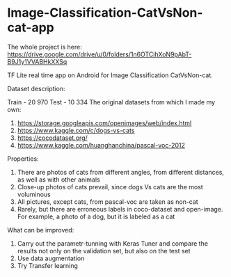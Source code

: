 # Image-Classification-CatVsNon-cat-app

The whole project is here: https://drive.google.com/drive/u/0/folders/1n6OTCihXoN9pAbT-B9J1y1VVABHkXXSq

TF Lite real time app on Android for Image Classification CatVsNon-cat.

Dataset description:

Train - 20 970
Test - 10 334
The original datasets from which I made my own:
1) https://storage.googleapis.com/openimages/web/index.html
2) https://www.kaggle.com/c/dogs-vs-cats
3) https://cocodataset.org/
4) https://www.kaggle.com/huanghanchina/pascal-voc-2012

Properties:
1) There are photos of cats from different angles, from different distances, as well as with other animals
2) Close-up photos of cats prevail, since dogs Vs cats are the most voluminous
3) All pictures, except cats, from pascal-voc are taken as non-cat
4) Rarely, but there are erroneous labels in coco-dataset and open-image. For example, a photo of a dog, but it is labeled as a cat


What can be improved:

1) Carry out the parametr-tunning with Keras Tuner and compare the results not only on the validation set, but also on the test set
2) Use data augmentation
3) Try Transfer learning
